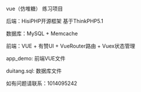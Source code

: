 
vue（仿堆糖） 练习项目

后端：HisiPHP开源框架 基于ThinkPHP5.1

数据库：MySQL + Memcache

前端：VUE + 有赞UI + VueRouter路由 + Vuex状态管理

app_demo: 前端VUE文件

duitang.sql: 数据库文件

如有问题请联系：1014095242